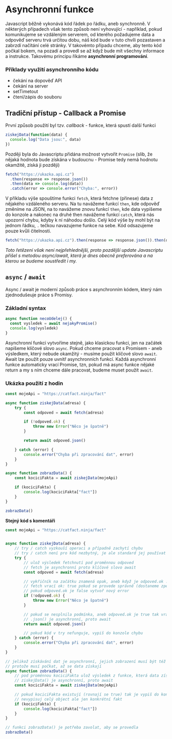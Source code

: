 # Asynchronní funkce

Javascript běžně vykonává kód řádek po řádku, aneb synchronně. V některých případech však tento způsob není vyhovující - například, pokud komunikujeme se vzdáleným serverem, od kterého požadujeme data a odpověď serveru trvá určitou dobu, náš kód bude v tuto chvíli pozastaven a zabrzdí načítání celé stránky. V takovémto případu chceme, aby tento kód počkal bokem, na pozadí a provedl se až když bude mít všechny informace a instrukce. Takovému principu říkáme **asynchronní programování**.

### Příklady využití asynchronního kódu

* čekání na dopověď API
* čekání na server
* setTimetout
* čtení/zápis do souboru

## Tradiční přístup - Callback a Promise

První způsob použití byl tzv. *callback* - funkce, která spustí další funkci

```js
ziskejData(function(data) {
  console.log("Data jsou:", data)
})
```
Později byla do Javascriptu přidána možnost vytvořit `Promise` (slib, že nějaká hodnota bude získána v budoucnu - Promise tedy nemá hodnotu okamžitě, získá ji později)


```js
fetch("https://ukazka.api.cz")
  .then(response => response.json())
  .then(data => console.log(data))
  .catch(error => console.error("Chyba:", error))
```

V příkladu výše spouštíme funkci `fetch`, která fetchne (přinese) data z nějakého vzdáleného serveru. Na tu navážeme funkcí `then`, kde odpověď změníme na JSON, na to navážeme znovu funkcí `then`, kde data vypíšeme do konzole a nakonec na druhé then navážeme funkcí `catch`, která nás upozorní chybu, kdyby k ní náhodou došlo.
Celý kód výše by mohl být na jednom řádku, `.` tečkou navazujeme funkce na sebe. Kód odsazujeme pouze kvůli čitelnosti.

```js
fetch("https://ukazka.api.cz").then(response => response.json()).then(data => console.log(data)).catch(error => console.error("Chyba:", error))
```

*Toto řetězení však není nejpřehlednější, proto pozdější update Javascriptu přišel s metodou async/await, která je dnes obecně preferována a na kterou se budeme soustředit i my.*

## `async` / `await`

Async / await je moderní způsob práce s asynchronním kódem, který nám zjednodušeuje práce s Promisy.

### Základní syntax

```js
async function necoUdelej() {
  const vysledek = await nejakyPromise()
  console.log(vysledek)
}
```

Asynchronní funkci vytvoříme stejně, jako klasickou funkci, jen na začátek napíšeme klíčové slovo `async`.
Pokud chceme pracovat s Promisem - aneb výsledkem, který nebude okamžitý - musíme použít klíčové slovo `await`. Await lze použít pouze uvnitř asynchronních funkcí.
Každá asynchronní funkce automaticky vrací Promise, tzn, pokud má async funkce nějaké return a my s ním chceme dále pracovat, budeme muset použít `await`.


### Ukázka použití z hodin

```js
const mojeApi = "https://catfact.ninja/fact"

async function ziskejData(adresa) {
    try {
        const odpoved = await fetch(adresa)

        if (!odpoved.ok) {
            throw new Error("Něco je špatně")
        }

        return await odpoved.json()

    } catch (error) {
        console.error("Chyba při zpracování dat", error)
    }
}

async function zobrazData() {
    const kociciFakta = await ziskejData(mojeApi)

    if (kociciFakta) {
        console.log(kociciFakta["fact"])
    }
}

zobrazData()

```

**Stejný kód s komentáři**

```js
const mojeApi = "https://catfact.ninja/fact"


async function ziskejData(adresa) {
    // try / catch vyzkouší operaci a případně zachytí chybu
    // try / catch není pro kód nezbytný, je ale standard jej používat
    try {
        // ulož výsledek fetchnutí pod proměnnou odpoved
        // fetch je asynchronní proto klíčové slovo await
        const odpoved = await fetch(adresa)

        // vykřičník na začátku znamená opak, aneb když je odpoved.ok !== true
        // fetch vrací ok: true pokud se provede správně (dostaneme zpět 200 ok)
        // pokud odpoved.ok je false vytvoř nový error
        if (!odpoved.ok) {
            throw new Error("Něco je špatně")
        }

        // pokud se nesplnila podmínka, aneb odpoved.ok je true tak vrať odpověď převedenou z jsonu
        // .json() je asynchronní, proto await
        return await odpoved.json()

        // pokud kód v try nefunguje, vypiš do konzole chybu
    } catch (error) {
        console.error("Chyba při zpracování dat", error)
    }
}

// jelikož získávání dat je asynchronní, jejich zobrazení musí být též asynchronní
// protože musí počkat, až se data získají
async function zobrazData() {
    // pod proměnnou kociciFakta ulož výsledek z funkce, která data získává
    // ziskejData() je asynchronní, proto await
    const kociciFakta = await ziskejData(mojeApi)

    // pokud kociciFakta existují (rovnají se true) tak je vypiš do konzole
    // nevypisuj celý object ale jen konkrétní fakt
    if (kociciFakta) {
        console.log(kociciFakta["fact"])
    }
}

// funkci zobrazData() je potřeba zavolat, aby se provedla
zobrazData()
```